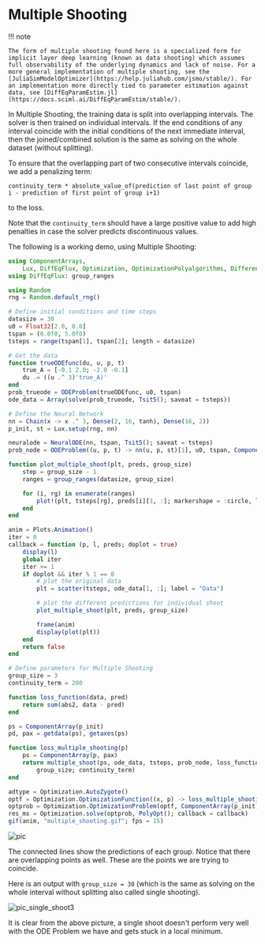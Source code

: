 # Multiple Shooting

!!! note
    
    The form of multiple shooting found here is a specialized form for implicit layer deep learning (known as data shooting) which assumes full observability of the underlying dynamics and lack of noise. For a more general implementation of multiple shooting, see the [JuliaSimModelOptimizer](https://help.juliahub.com/jsmo/stable/). For an implementation more directly tied to parameter estimation against data, see [DiffEqParamEstim.jl](https://docs.sciml.ai/DiffEqParamEstim/stable/).

In Multiple Shooting, the training data is split into overlapping intervals.
The solver is then trained on individual intervals. If the end conditions of any
interval coincide with the initial conditions of the next immediate interval,
then the joined/combined solution is the same as solving on the whole dataset
(without splitting).

To ensure that the overlapping part of two consecutive intervals coincide,
we add a penalizing term:

`continuity_term * absolute_value_of(prediction of last point of group i - prediction of first point of group i+1)`

to the loss.

Note that the `continuity_term` should have a large positive value to add
high penalties in case the solver predicts discontinuous values.

The following is a working demo, using Multiple Shooting:

```julia
using ComponentArrays,
    Lux, DiffEqFlux, Optimization, OptimizationPolyalgorithms, DifferentialEquations, Plots
using DiffEqFlux: group_ranges

using Random
rng = Random.default_rng()

# Define initial conditions and time steps
datasize = 30
u0 = Float32[2.0, 0.0]
tspan = (0.0f0, 5.0f0)
tsteps = range(tspan[1], tspan[2]; length = datasize)

# Get the data
function trueODEfunc(du, u, p, t)
    true_A = [-0.1 2.0; -2.0 -0.1]
    du .= ((u .^ 3)'true_A)'
end
prob_trueode = ODEProblem(trueODEfunc, u0, tspan)
ode_data = Array(solve(prob_trueode, Tsit5(); saveat = tsteps))

# Define the Neural Network
nn = Chain(x -> x .^ 3, Dense(2, 16, tanh), Dense(16, 2))
p_init, st = Lux.setup(rng, nn)

neuralode = NeuralODE(nn, tspan, Tsit5(); saveat = tsteps)
prob_node = ODEProblem((u, p, t) -> nn(u, p, st)[1], u0, tspan, ComponentArray(p_init))

function plot_multiple_shoot(plt, preds, group_size)
    step = group_size - 1
    ranges = group_ranges(datasize, group_size)

    for (i, rg) in enumerate(ranges)
        plot!(plt, tsteps[rg], preds[i][1, :]; markershape = :circle, label = "Group $(i)")
    end
end

anim = Plots.Animation()
iter = 0
callback = function (p, l, preds; doplot = true)
    display(l)
    global iter
    iter += 1
    if doplot && iter % 1 == 0
        # plot the original data
        plt = scatter(tsteps, ode_data[1, :]; label = "Data")

        # plot the different predictions for individual shoot
        plot_multiple_shoot(plt, preds, group_size)

        frame(anim)
        display(plot(plt))
    end
    return false
end

# Define parameters for Multiple Shooting
group_size = 3
continuity_term = 200

function loss_function(data, pred)
    return sum(abs2, data - pred)
end

ps = ComponentArray(p_init)
pd, pax = getdata(ps), getaxes(ps)

function loss_multiple_shooting(p)
    ps = ComponentArray(p, pax)
    return multiple_shoot(ps, ode_data, tsteps, prob_node, loss_function, Tsit5(),
        group_size; continuity_term)
end

adtype = Optimization.AutoZygote()
optf = Optimization.OptimizationFunction((x, p) -> loss_multiple_shooting(x), adtype)
optprob = Optimization.OptimizationProblem(optf, ComponentArray(p_init))
res_ms = Optimization.solve(optprob, PolyOpt(); callback = callback)
gif(anim, "multiple_shooting.gif"; fps = 15)
```

![pic](https://camo.githubusercontent.com/9f1a4b38895ebaa47b7d90e53268e6f10d04da684b58549624c637e85c22d27b/68747470733a2f2f692e696d6775722e636f6d2f636d507a716a722e676966)

The connected lines show the predictions of each group. Notice that there
are overlapping points as well. These are the points we are trying to coincide.

Here is an output with `group_size = 30` (which is the same as solving on the whole
interval without splitting also called single shooting).

![pic_single_shoot3](https://user-images.githubusercontent.com/58384989/111843307-f0fff180-8926-11eb-9a06-2731113173bc.PNG)

It is clear from the above picture, a single shoot doesn't perform very well
with the ODE Problem we have and gets stuck in a local minimum.

